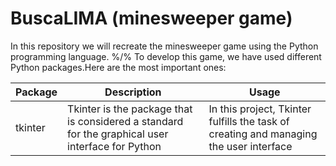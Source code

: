 # BuscaLIMA (minesweeper game)
In this repository we will recreate the minesweeper game using the Python programming language. 
%/%
To develop this game, we have used different Python packages.Here are the most important ones: 

|Package |Description            |Usage                  |
|--------|--------------------------------------------------------------------------------------------------|---------------------------------------------------|
|tkinter |Tkinter is the package that is considered a standard for the graphical user interface for Python     |In this project, Tkinter fulfills the task of creating and managing the user interface|           

